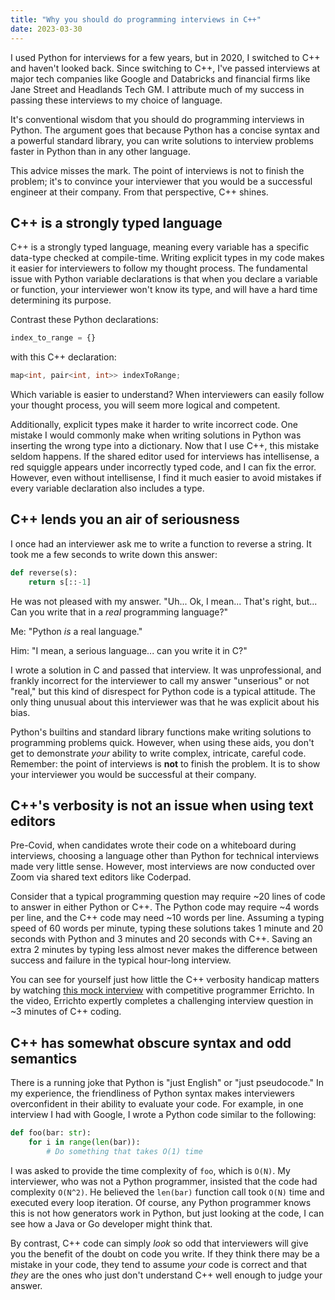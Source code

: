 ```yaml
---
title: "Why you should do programming interviews in C++"
date: 2023-03-30
---
```


I used Python for interviews for a few years, but in 2020, I switched to C++ and haven't looked back. Since switching to C++, I've passed interviews at major tech companies like Google and Databricks and financial firms like Jane Street and Headlands Tech GM. I attribute much of my success in passing these interviews to my choice of language.

It's conventional wisdom that you should do programming interviews in Python. The argument goes that because Python has a concise syntax and a powerful standard library, you can write solutions to interview problems faster in Python than in any other language.

This advice misses the mark. The point of interviews is not to finish the problem; it's to convince your interviewer that you would be a successful engineer at their company. From that perspective, C++ shines.

## C++ is a strongly typed language
C++ is a strongly typed language, meaning every variable has a specific data-type checked at compile-time. Writing explicit types in my code makes it easier for interviewers to follow my thought process. The fundamental issue with Python variable declarations is that when you declare a variable or function, your interviewer won't know its type, and will have a hard time determining its purpose.

Contrast these Python declarations:

```Python
index_to_range = {}
```

with this C++ declaration:

```C++
map<int, pair<int, int>> indexToRange;
```

Which variable is easier to understand? When interviewers can easily follow your thought process, you will seem more logical and competent.

Additionally, explicit types make it harder to write incorrect code. One mistake I would commonly make when writing solutions in Python was inserting the wrong type into a dictionary. Now that I use C++, this mistake seldom happens. If the shared editor used for interviews has intellisense, a red squiggle appears under incorrectly typed code, and I can fix the error. However, even without intellisense, I find it much easier to avoid mistakes if every variable declaration also includes a type.

## C++ lends you an air of seriousness
I once had an interviewer ask me to write a function to reverse a string. It took me a few seconds to write down this answer:
```Python
def reverse(s):
	return s[::-1]
```

He was not pleased with my answer. "Uh... Ok, I mean... That's right, but... Can you write that in a _real_ programming language?"

Me: "Python _is_ a real language."

Him: "I mean, a serious language... can you write it in C?"

I wrote a solution in C and passed that interview. It was unprofessional, and frankly incorrect for the interviewer to call my answer "unserious" or not "real," but this kind of disrespect for Python code is a typical attitude. The only thing unusual about this interviewer was that he was explicit about his bias.

Python's builtins and standard library functions make writing solutions to programming problems quick. However, when using these aids, you don't get to demonstrate _your_ ability to write complex, intricate, careful code. Remember: the point of interviews is __not__ to finish the problem. It is to show your interviewer you would be successful at their company.

## C++'s verbosity is not an issue when using text editors
Pre-Covid, when candidates wrote their code on a whiteboard during interviews, choosing a language other than Python for technical interviews made very little sense. However, most interviews are now conducted over Zoom via shared text editors like Coderpad.

Consider that a typical programming question may require ~20 lines of code to answer in either Python or C++. The Python code may require ~4 words per line, and the C++ code may need ~10 words per line. Assuming a typing speed of 60 words per minute, typing these solutions takes 1 minute and 20 seconds with Python and 3 minutes and 20 seconds with C++. Saving an extra 2 minutes by typing less almost never makes the difference between success and failure in the typical hour-long interview.

You can see for yourself just how little the C++ verbosity handicap matters by watching [this mock interview](https://youtu.be/EuPSibuIKIg?t=116) with competitive programmer Errichto. In the video, Errichto expertly completes a challenging interview question in ~3 minutes of C++ coding.

## C++ has somewhat obscure syntax and odd semantics
There is a running joke that Python is "just English" or "just pseudocode." In my experience, the friendliness of Python syntax makes interviewers overconfident in their ability to evaluate your code. For example, in one interview I had with Google, I wrote a Python code similar to the following:

```Python
def foo(bar: str):
    for i in range(len(bar)):
        # Do something that takes O(1) time
```

I was asked to provide the time complexity of `foo`, which is `O(N)`. My interviewer, who was not a Python programmer, insisted that the code had complexity `O(N^2)`. He believed the `len(bar)` function call took `O(N)` time and executed every loop iteration. Of course, any Python programmer knows this is not how generators work in Python, but just looking at the code, I can see how a Java or Go developer might think that.

By contrast, C++ code can simply _look_ so odd that interviewers will give you the benefit of the doubt on code you write. If they think there may be a mistake in your code, they tend to assume _your_ code is correct and that _they_ are the ones who just don't understand C++ well enough to judge your answer.

[//]: <> (One other idea I had for this post was to talk about the prior that interviewers have for seeing Python code is that it is an interviewer who will fail, and the prior for C++ code is a colleague who will succeed.)
